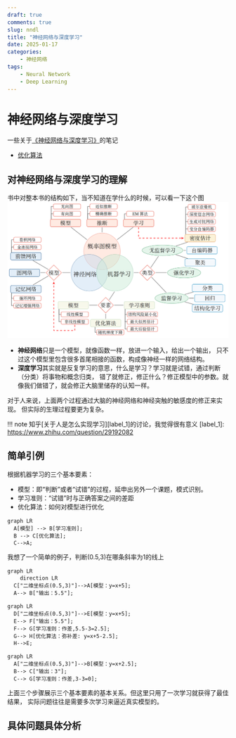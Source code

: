 ```yaml
---
draft: true 
comments: true
slug: nndl
title: "神经网络与深度学习"
date: 2025-01-17
categories: 
    - 神经网络
tags:
    - Neural Network
    - Deep Learning
---
```

# 神经网络与深度学习

一些关于[《神经网络与深度学习》](https://nndl.github.io/)的笔记

- [优化算法](./opt_alg.md)

## 对神经网络与深度学习的理解

书中对整本书的结构如下，当不知道在学什么的时候，可以看一下这个图
![结构](fig/Snipaste_2025-01-17_16-04-57.png)

- **神经网络**只是一个模型，就像函数一样，放进一个输入，给出一个输出，
只不过这个模型里包含很多首尾相接的函数，构成像神经一样的网络结构。
- **深度学习**其实就是反复学习的意思，什么是学习？学习就是试错，通过判断（分类）将事物和概念归类，
错了就修正，修正什么？修正模型中的参数。就像我们做错了，就会修正大脑里储存的认知一样。

对于人来说，上面两个过程通过大脑的神经网络和神经突触的敏感度的修正来实现。
但实际的生理过程要更为复杂。

!!! note
    知乎[关于人是怎么实现学习][label_1]的讨论，我觉得很有意义
    [label_1]: https://www.zhihu.com/question/29192082

## 简单引例

根据机器学习的三个基本要素：

- 模型：即“判断”或者“试错”的过程，延申出另外一个课题，模式识别。
- 学习准则：“试错”时与正确答案之间的差距
- 优化算法：如何对模型进行优化
``` mermaid
graph LR
  A[模型] --> B[学习准则];
  B --> C[优化算法];
  C-->A;
```
我想了一个简单的例子，判断(0.5,3)在哪条斜率为1的线上
``` mermaid
graph LR
    direction LR
  C["二维坐标点(0.5,3)"]-->A[模型：y=x+5]; 
  A--> B["输出：5.5"];

```

``` mermaid
graph LR
  D["二维坐标点(0.5,3)"]-->E[模型：y=x+5]; 
  E--> F["输出：5.5"];
  F--> G[学习准则：作差,5.5-3=2.5];
  G--> H[优化算法：弥补差: y=x+5-2.5];
  H-->E;

```
``` mermaid
graph LR
  A["二维坐标点(0.5,3)"]-->B[模型：y=x+2.5]; 
  B--> C["输出：3"];
  C--> G[学习准则：作差,3-3=0];

```
上面三个步骤展示三个基本要素的基本关系。但这里只用了一次学习就获得了最佳结果，
实际问题往往是需要多次学习来逼近真实模型的。

## 具体问题具体分析


